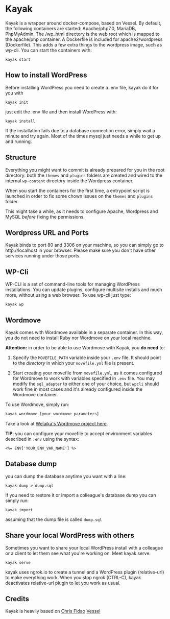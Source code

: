 # Kayak
Kayak is a wrapper around docker-compose, based on Vessel. By default, the following containers are started: Apache/php7.0, MariaDB, PhpMyAdmin. The /wp_html directory is the web root which is mapped to the apache/php container.
A Dockerfile is included for apache2/wordpress (Dockerfile). This adds a few extra things to the wordpress image, such as wp-cli.
You can start the containers with:
```
kayak start
```

## How to install WordPress
Before installing WordPress you need to create a .env file, kayak do it for you with 
```
kayak init
```
just edit the .env file and then install WordPress with:
```
kayak install
```

If the installation fails due to a database connection error, simply wait a minute
and try again. Most of the times mysql just needs a while to get up and running.

## Structure
Everything you might want to commit is already prepared for you in the root directory:
both the `themes` and `plugins` folders are created and wired to the internal `wp-content`
directory inside the Wordpress container.

When you start the containers for the first time, a entrypoint script is launched
in order to fix some chown issues on the `themes` and `plugins` folder. 

This might take a while, as it needs to configure Apache, Wordpress and MySQL *before*
fixing the permissions.

## Wordpress URL and Ports

Kayak binds to port 80 and 3306 on your machine, so you can simply go to http://localhost in your browser. Please make sure you don't have other services running under those ports.

## WP-Cli

WP-CLI is a set of command-line tools for managing WordPress installations. You can update plugins, configure multisite installs and much more, without using a web browser.
To use wp-cli just type:­
```
kayak wp  
```

## Wordmove

Kayak comes with Wordmove available in a separate container. In this way, you do not need to install Ruby nor Wordmove on your local machine.

**Attention:** in order to be able to use Wordmove with Kayak, you **do need** to:

1. Specify the `MOVEFILE_PATH` variable inside your `.env` file. It should point to the *directory* in which your `movefile.yml` file is present.

2. Start creating your movefile from `movefile.yml`, as it comes configured for Wordmove to work with variables specified in `.env` file. You may modify the `sql_adapter` to either one of your choice, but `wpcli` should work fine in most cases and it's already configured inside the Wordmove container.

To use Wordmove, simply run:
```bash
kayak wordmove [your wordmove parameters]
```

Take a look at [Welaika's Wordmove project here](https://github.com/welaika/wordmove).

**TIP**: you can configure your movefile to accept environment variables described in `.env` using the syntax:
```
<%= ENV['YOUR_ENV_VAR_NAME'] %>
```

## Database dump
you can dump the database anytime you want with a line: 
```
kayak dump > dump.sql
```

If you need to restore it or import a colleague's database dump you can simply run:
```
kayak import
```
assuming that the dump file is called `dump.sql`

## Share your local WordPress with others
Sometimes you want to share your local WordPress install with a colleague or a client to let them see what you're working on. Meet kayak serve.
```
kayak serve
```
kayak uses ngrok.io to create a tunnel and a WordPress plugin (relative-url) to make everything work. 
When you stop ngrok (CTRL-C), kayak deactivates relative-url plugin to let you work as usual.

## Credits
Kayak is heavily based on [Chris Fidao](https://github.com/fideloper) [Vessel](https://github.com/shipping-docker/vessel)

